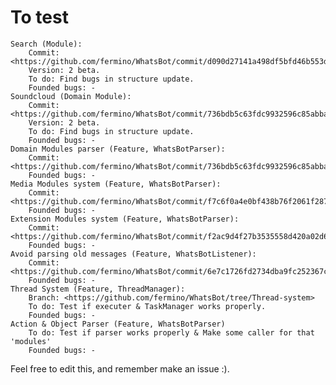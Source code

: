 To test
=======

	Search (Module): 
		Commit: <https://github.com/fermino/WhatsBot/commit/d090d27141a498df5bfd46b553d391186bc9ca70>
		Version: 2 beta. 
		To do: Find bugs in structure update.
		Founded bugs: -
	Soundcloud (Domain Module): 
		Commit: <https://github.com/fermino/WhatsBot/commit/736bdb5c63fdc9932596c85abba5f49d40e2c8ff>
		Version: 2 beta. 
		To do: Find bugs in structure update.
		Founded bugs: -
	Domain Modules parser (Feature, WhatsBotParser): 
		Commit: <https://github.com/fermino/WhatsBot/commit/736bdb5c63fdc9932596c85abba5f49d40e2c8ff>
		Founded bugs: -
	Media Modules system (Feature, WhatsBotParser): 
		Commit: <https://github.com/fermino/WhatsBot/commit/f7c6f0a4e0bf438b76f2061f2877301c7248d630>
		Founded bugs: -
	Extension Modules system (Feature, WhatsBotParser): 
		Commit: <https://github.com/fermino/WhatsBot/commit/f2ac9d4f27b3535558d420a02d6f3d88806063ab>
		Founded bugs: -
	Avoid parsing old messages (Feature, WhatsBotListener): 
		Commit: <https://github.com/fermino/WhatsBot/commit/6e7c1726fd2734dba9fc252367cf22e3ce47801f>
		Founded bugs: -
	Thread System (Feature, ThreadManager):
		Branch: <https://github.com/fermino/WhatsBot/tree/Thread-system>
		To do: Test if executer & TaskManager works properly. 
		Founded bugs: -
	Action & Object Parser (Feature, WhatsBotParser)
		To do: Test if parser works properly & Make some caller for that 'modules'
		Founded bugs: -

Feel free to edit this, and remember make an issue :). 
